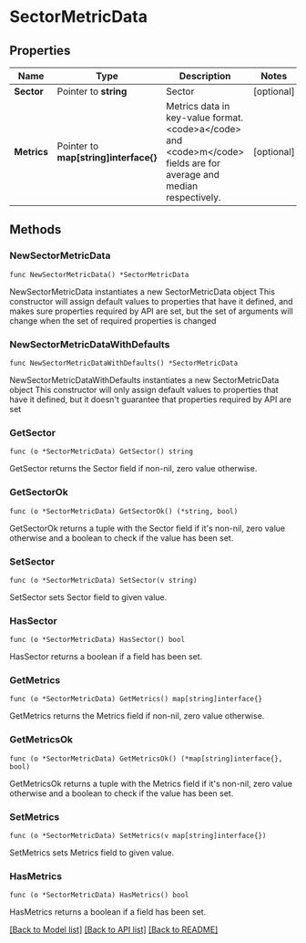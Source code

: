 # SectorMetricData

## Properties

Name | Type | Description | Notes
------------ | ------------- | ------------- | -------------
**Sector** | Pointer to **string** | Sector | [optional] 
**Metrics** | Pointer to **map[string]interface{}** | Metrics data in key-value format. &lt;code&gt;a&lt;/code&gt; and &lt;code&gt;m&lt;/code&gt; fields are for average and median respectively. | [optional] 

## Methods

### NewSectorMetricData

`func NewSectorMetricData() *SectorMetricData`

NewSectorMetricData instantiates a new SectorMetricData object
This constructor will assign default values to properties that have it defined,
and makes sure properties required by API are set, but the set of arguments
will change when the set of required properties is changed

### NewSectorMetricDataWithDefaults

`func NewSectorMetricDataWithDefaults() *SectorMetricData`

NewSectorMetricDataWithDefaults instantiates a new SectorMetricData object
This constructor will only assign default values to properties that have it defined,
but it doesn't guarantee that properties required by API are set

### GetSector

`func (o *SectorMetricData) GetSector() string`

GetSector returns the Sector field if non-nil, zero value otherwise.

### GetSectorOk

`func (o *SectorMetricData) GetSectorOk() (*string, bool)`

GetSectorOk returns a tuple with the Sector field if it's non-nil, zero value otherwise
and a boolean to check if the value has been set.

### SetSector

`func (o *SectorMetricData) SetSector(v string)`

SetSector sets Sector field to given value.

### HasSector

`func (o *SectorMetricData) HasSector() bool`

HasSector returns a boolean if a field has been set.

### GetMetrics

`func (o *SectorMetricData) GetMetrics() map[string]interface{}`

GetMetrics returns the Metrics field if non-nil, zero value otherwise.

### GetMetricsOk

`func (o *SectorMetricData) GetMetricsOk() (*map[string]interface{}, bool)`

GetMetricsOk returns a tuple with the Metrics field if it's non-nil, zero value otherwise
and a boolean to check if the value has been set.

### SetMetrics

`func (o *SectorMetricData) SetMetrics(v map[string]interface{})`

SetMetrics sets Metrics field to given value.

### HasMetrics

`func (o *SectorMetricData) HasMetrics() bool`

HasMetrics returns a boolean if a field has been set.


[[Back to Model list]](../README.md#documentation-for-models) [[Back to API list]](../README.md#documentation-for-api-endpoints) [[Back to README]](../README.md)


